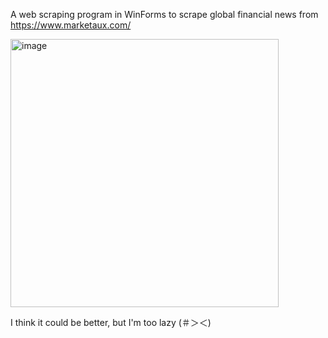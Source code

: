 A web scraping program in WinForms to scrape global financial news from https://www.marketaux.com/

<img width="429" alt="image" src="https://user-images.githubusercontent.com/108481122/232924292-2063429f-1651-4ee3-b4cf-08069a769e4b.png">

I think it could be better, but I'm too lazy (＃＞＜)
